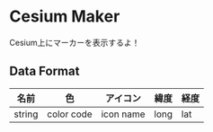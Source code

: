 Cesium Maker 
====

Cesium上にマーカーを表示するよ！

## Data Format

| 名前 | 色   | アイコン | 緯度 | 経度 |
|------|------|-------|------|------|
| string | color code | icon name  | long | lat |